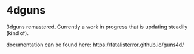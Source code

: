 # 4dguns
3dguns remastered. Currently a work in progress that is updating steadily (kind of).

documentation can be found here:
https://fatalisterror.github.io/guns4d/
